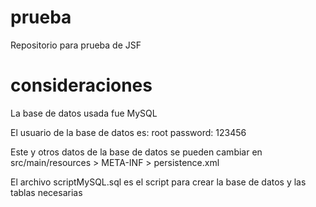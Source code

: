 # prueba
Repositorio para prueba de JSF

# consideraciones
La base de datos usada fue MySQL

El usuario de la base de datos es: root
password: 123456

Este y otros datos de la base de datos se pueden cambiar en src/main/resources > META-INF > persistence.xml

El archivo scriptMySQL.sql es el script para crear la base de datos y las tablas necesarias
